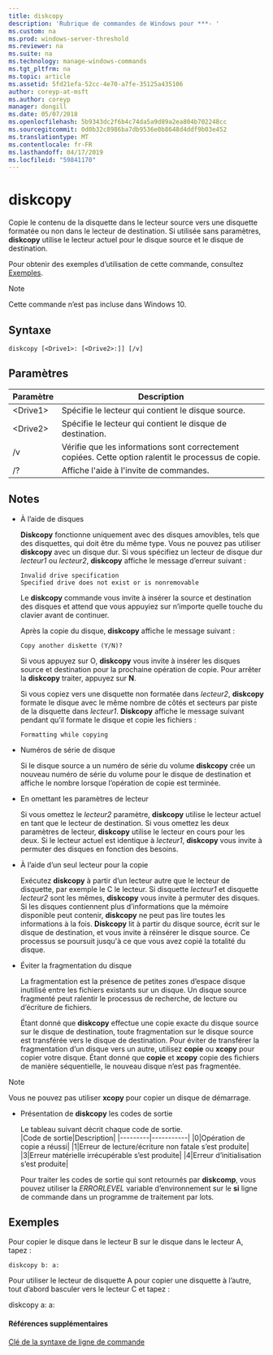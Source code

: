 ```yaml
---
title: diskcopy
description: 'Rubrique de commandes de Windows pour ***- '
ms.custom: na
ms.prod: windows-server-threshold
ms.reviewer: na
ms.suite: na
ms.technology: manage-windows-commands
ms.tgt_pltfrm: na
ms.topic: article
ms.assetid: 5fd21efa-52cc-4e70-a7fe-35125a435106
author: coreyp-at-msft
ms.author: coreyp
manager: dongill
ms.date: 05/07/2018
ms.openlocfilehash: 5b9343dc2f6b4c74da5a9d89a2ea804b702248cc
ms.sourcegitcommit: 0d0b32c8986ba7db9536e0b8648d4ddf9b03e452
ms.translationtype: MT
ms.contentlocale: fr-FR
ms.lasthandoff: 04/17/2019
ms.locfileid: "59841170"
---
```

# <a name="diskcopy"></a>diskcopy



Copie le contenu de la disquette dans le lecteur source vers une disquette formatée ou non dans le lecteur de destination. Si utilisée sans paramètres, **diskcopy** utilise le lecteur actuel pour le disque source et le disque de destination.

Pour obtenir des exemples d’utilisation de cette commande, consultez [Exemples](#BKMK_examples).

> [!NOTE]
> Cette commande n’est pas incluse dans Windows 10.

## <a name="syntax"></a>Syntaxe

```
diskcopy [<Drive1>: [<Drive2>:]] [/v]
```

## <a name="parameters"></a>Paramètres

|Paramètre|Description|
|---------|-----------|
|\<Drive1>|Spécifie le lecteur qui contient le disque source.|
|\<Drive2>|Spécifie le lecteur qui contient le disque de destination.|
|/v|Vérifie que les informations sont correctement copiées. Cette option ralentit le processus de copie.|
|/?|Affiche l'aide à l'invite de commandes.|

## <a name="remarks"></a>Notes

-   À l’aide de disques

    **Diskcopy** fonctionne uniquement avec des disques amovibles, tels que des disquettes, qui doit être du même type. Vous ne pouvez pas utiliser **diskcopy** avec un disque dur. Si vous spécifiez un lecteur de disque dur *lecteur1* ou *lecteur2*, **diskcopy** affiche le message d’erreur suivant :  
    ```
    Invalid drive specification
    Specified drive does not exist or is nonremovable
    ```  
    Le **diskcopy** commande vous invite à insérer la source et destination des disques et attend que vous appuyiez sur n’importe quelle touche du clavier avant de continuer.

    Après la copie du disque, **diskcopy** affiche le message suivant :  
    ```
    Copy another diskette (Y/N)?
    ```  
    Si vous appuyez sur O, **diskcopy** vous invite à insérer les disques source et destination pour la prochaine opération de copie. Pour arrêter la **diskcopy** traiter, appuyez sur **N**.

    Si vous copiez vers une disquette non formatée dans *lecteur2*, **diskcopy** formate le disque avec le même nombre de côtés et secteurs par piste de la disquette dans *lecteur1*. **Diskcopy** affiche le message suivant pendant qu’il formate le disque et copie les fichiers :  
    ```
    Formatting while copying
    ```  
-   Numéros de série de disque

    Si le disque source a un numéro de série du volume **diskcopy** crée un nouveau numéro de série du volume pour le disque de destination et affiche le nombre lorsque l’opération de copie est terminée.
-   En omettant les paramètres de lecteur

    Si vous omettez le *lecteur2* paramètre, **diskcopy** utilise le lecteur actuel en tant que le lecteur de destination. Si vous omettez les deux paramètres de lecteur, **diskcopy** utilise le lecteur en cours pour les deux. Si le lecteur actuel est identique à *lecteur1*, **diskcopy** vous invite à permuter des disques en fonction des besoins.
-   À l’aide d’un seul lecteur pour la copie

    Exécutez **diskcopy** à partir d’un lecteur autre que le lecteur de disquette, par exemple le C le lecteur. Si disquette *lecteur1* et disquette *lecteur2* sont les mêmes, **diskcopy** vous invite à permuter des disques. Si les disques contiennent plus d’informations que la mémoire disponible peut contenir, **diskcopy** ne peut pas lire toutes les informations à la fois. **Diskcopy** lit à partir du disque source, écrit sur le disque de destination, et vous invite à réinsérer le disque source. Ce processus se poursuit jusqu'à ce que vous avez copié la totalité du disque.
-   Éviter la fragmentation du disque

    La fragmentation est la présence de petites zones d’espace disque inutilisé entre les fichiers existants sur un disque. Un disque source fragmenté peut ralentir le processus de recherche, de lecture ou d’écriture de fichiers.

    Étant donné que **diskcopy** effectue une copie exacte du disque source sur le disque de destination, toute fragmentation sur le disque source est transférée vers le disque de destination. Pour éviter de transférer la fragmentation d’un disque vers un autre, utilisez **copie** ou **xcopy** pour copier votre disque. Étant donné que **copie** et **xcopy** copie des fichiers de manière séquentielle, le nouveau disque n’est pas fragmentée.

> [!NOTE]
> Vous ne pouvez pas utiliser **xcopy** pour copier un disque de démarrage.
-   Présentation de **diskcopy** les codes de sortie

    Le tableau suivant décrit chaque code de sortie.  
    |Code de sortie|Description|
    |---------|-----------|
    |0|Opération de copie a réussi|
    |1|Erreur de lecture/écriture non fatale s’est produite|
    |3|Erreur matérielle irrécupérable s’est produite|
    |4|Erreur d’initialisation s’est produite|

    Pour traiter les codes de sortie qui sont retournés par **diskcomp**, vous pouvez utiliser la *ERRORLEVEL* variable d’environnement sur le **si** ligne de commande dans un programme de traitement par lots.

## <a name="BKMK_examples"></a>Exemples

Pour copier le disque dans le lecteur B sur le disque dans le lecteur A, tapez :
```
diskcopy b: a:
```
Pour utiliser le lecteur de disquette A pour copier une disquette à l’autre, tout d’abord basculer vers le lecteur C et tapez :

diskcopy a: a:

#### <a name="additional-references"></a>Références supplémentaires

[Clé de la syntaxe de ligne de commande](command-line-syntax-key.md)
